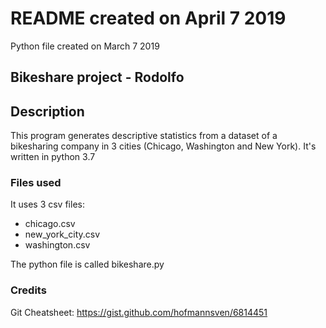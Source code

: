 # README created on April 7 2019
Python file created on March 7 2019

## Bikeshare project - Rodolfo


## Description
This program generates descriptive statistics from a dataset of a bikesharing company in 3 cities (Chicago, Washington and New York). It's written in python 3.7

### Files used
It uses 3 csv files:
- chicago.csv
- new_york_city.csv
- washington.csv

The python file is called bikeshare.py

### Credits
Git Cheatsheet:
https://gist.github.com/hofmannsven/6814451
